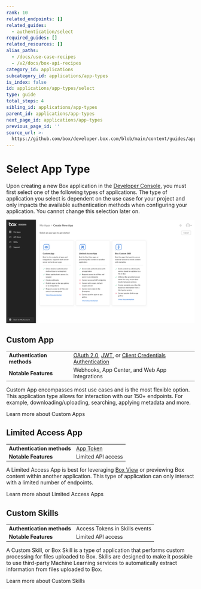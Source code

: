 ```yaml
---
rank: 10
related_endpoints: []
related_guides:
  - authentication/select
required_guides: []
related_resources: []
alias_paths:
  - /docs/use-case-recipes
  - /v2/docs/box-api-recipes
category_id: applications
subcategory_id: applications/app-types
is_index: false
id: applications/app-types/select
type: guide
total_steps: 4
sibling_id: applications/app-types
parent_id: applications/app-types
next_page_id: applications/app-types
previous_page_id: ''
source_url: >-
  https://github.com/box/developer.box.com/blob/main/content/guides/applications/app-types/select.md
---
```

# Select App Type

Upon creating a new Box application in the [Developer Console][dev-console],
you must first select one of the following types of applications. The type of
application you select is dependent on the use case for your project and only
impacts the available authentication methods when configuring your application.
You cannot change this selection later on.

<ImageFrame shadow center>

![App Type Selection](images/select-app-type.png)

</ImageFrame>

## Custom App

<!-- markdownlint-disable line-length -->

|                            |                                                                              |
| -------------------------- | ---------------------------------------------------------------------------- |
| **Authentication methods** | [OAuth 2.0][oauth2], [JWT][jwt], or [Client Credentials Authentication][ccg] |
| **Notable Features**        | Webhooks, App Center, and Web App Integrations                             |

Custom App encompasses most use cases and is the most flexible option.
This application type allows for interaction with our 150+ endpoints.
For example, downloading/uploading, searching, applying metadata and more.

<CTA to="g://applications/app-types/custom-apps">

Learn more about Custom Apps

</CTA>

## Limited Access App

|                            |                                       |
| -------------------------- | ------------------------------------- |
| **Authentication methods** | [App Token][app-token]                |
| **Notable Features**       | Limited API access                    |

A Limited Access App is best for leveraging [Box View][view-app] or previewing
Box content within another application. This type of application can only
interact with a limited number of endpoints.

<CTA to="g://applications/app-types/limited-access-apps">

Learn more about Limited Access Apps

</CTA>

## Custom Skills

|                            |                                |
| -------------------------- | ------------------------------ |
| **Authentication methods** | Access Tokens in Skills events |
| **Notable Features**       | Limited API access             |

A Custom Skill, or Box Skill is a type of application that performs custom
processing for files uploaded to Box. Skills are designed to make it possible to
use third-party Machine Learning services to automatically extract information
from files uploaded to Box.

<CTA to="g://applications/app-types/custom-skills">

Learn more about Custom Skills

</CTA>

<!-- markdownlint-enable line-length -->

[oauth2]: g://authentication/oauth2
[jwt]: g://authentication/jwt
[app-token]: g://authentication/app-token
[custom-apps]: g://applications/app-types/custom-apps
[dev-console]: https://app.box.com/developers/console
[view-app]: g://embed/box-view
[ccg]: g://authentication/client-credentials
